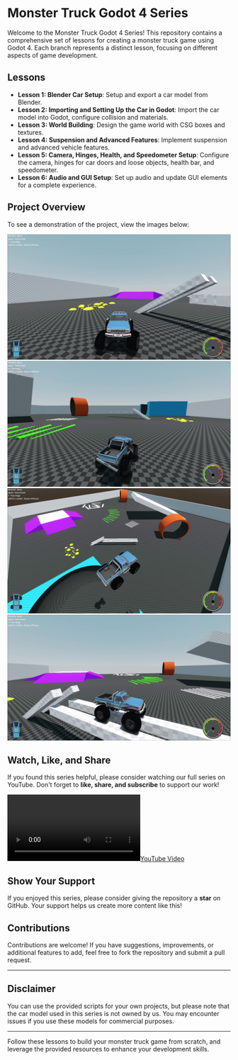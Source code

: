 # Monster Truck Godot 4 Series

Welcome to the Monster Truck Godot 4 Series! This repository contains a comprehensive set of lessons for creating a monster truck game using Godot 4. Each branch represents a distinct lesson, focusing on different aspects of game development.

## Lessons

- **Lesson 1: Blender Car Setup**: Setup and export a car model from Blender.
- **Lesson 2: Importing and Setting Up the Car in Godot**: Import the car model into Godot, configure collision and materials.
- **Lesson 3: World Building**: Design the game world with CSG boxes and textures.
- **Lesson 4: Suspension and Advanced Features**: Implement suspension and advanced vehicle features.
- **Lesson 5: Camera, Hinges, Health, and Speedometer Setup**: Configure the camera, hinges for car doors and loose objects, health bar, and speedometer.
- **Lesson 6: Audio and GUI Setup**: Set up audio and update GUI elements for a complete experience.

## Project Overview
To see a demonstration of the project, view the images below:

![Image1](https://github.com/Lakshman-YT/Mnstr-Trck-GDT-4-series/blob/main/Images/1.jpg)
![Image2](https://github.com/Lakshman-YT/Mnstr-Trck-GDT-4-series/blob/main/Images/2.jpg)
![Image3](https://github.com/Lakshman-YT/Mnstr-Trck-GDT-4-series/blob/main/Images/3.jpg)
![Image4](https://github.com/Lakshman-YT/Mnstr-Trck-GDT-4-series/blob/main/Images/4.jpg)

## Watch, Like, and Share
If you found this series helpful, please consider watching our full series on YouTube. Don't forget to **like, share, and subscribe** to support our work!

[![YouTube Video](https://www.dropbox.com/scl/fi/d4i867l00kva9l0xitdmu/Monster_truck_github.mp4?raw=1)](https://www.dropbox.com/scl/fi/d4i867l00kva9l0xitdmu/Monster_truck_github.mp4?rlkey=16cagq7s0s19lvm4iq2l8qoxy&st=ivic758z&dl=0)

## Show Your Support
If you enjoyed this series, please consider giving the repository a **star** on GitHub. Your support helps us create more content like this!

## Contributions
Contributions are welcome! If you have suggestions, improvements, or additional features to add, feel free to fork the repository and submit a pull request.

---

## Disclaimer
You can use the provided scripts for your own projects, but please note that the car model used in this series is not owned by us. You may encounter issues if you use these models for commercial purposes.

---

Follow these lessons to build your monster truck game from scratch, and leverage the provided resources to enhance your development skills.
